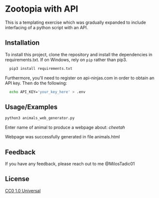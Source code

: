
# Zootopia with API

This is a templating exercise which was gradually expanded to include interfacing of a python script with an API.


## Installation

To install this project, clone the repository and install the dependencies in requirements.txt. If on Windows, rely on `pip` rather than pip3.

```bash
  pip3 install requirements.txt
```

Furthermore, you'll need to register on api-ninjas.com in order to obtain an API key. Then do the following:

```bash
  echo API_KEY='your_key_here' > .env
```
## Usage/Examples

```bash
python3 animals_web_generator.py
```

Enter name of animal to produce a webpage about: *cheetah*

Webpage was successfully generated in file animals.html

## Feedback

If you have any feedback, please reach out to me @MilosTadic01


## License

[CC0 1.0 Universal](https://choosealicense.com/licenses/cc0-1.0/)

